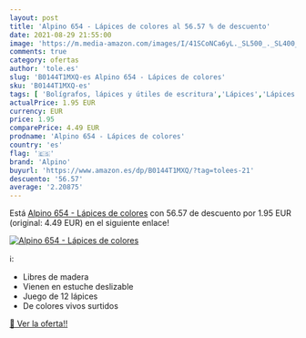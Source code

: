 ```yaml
---
layout: post
title: 'Alpino 654 - Lápices de colores al 56.57 % de descuento'
date: 2021-08-29 21:55:00
image: 'https://m.media-amazon.com/images/I/41SCoNCa6yL._SL500_._SL400_.jpg'
comments: true
category: ofertas
author: 'tole.es'
slug: 'B0144T1MXQ-es Alpino 654 - Lápices de colores'
sku: 'B0144T1MXQ-es'
tags: [ 'Bolígrafos, lápices y útiles de escritura','Lápices','Lápices de colores para adultos','Oficina y papelería','alpino','lápices', ]
actualPrice: 1.95 EUR
currency: EUR
price: 1.95
comparePrice: 4.49 EUR
prodname: 'Alpino 654 - Lápices de colores'
country: 'es'
flag: '🇪🇸'
brand: 'Alpino'
buyurl: 'https://www.amazon.es/dp/B0144T1MXQ/?tag=tolees-21'
descuento: '56.57'
average: '2.20875'
---
```


Está [Alpino 654 - Lápices de colores](https://www.amazon.es/dp/B0144T1MXQ/?tag=tolees-21) con 56.57 de descuento por 1.95 EUR (original: 4.49 EUR) en el siguiente enlace!

[![Alpino 654 - Lápices de colores](https://m.media-amazon.com/images/I/41SCoNCa6yL._SL500_._SL400_.jpg)](https://www.amazon.es/dp/B0144T1MXQ/?tag=tolees-21)

ℹ️:

- Libres de madera
- Vienen en estuche deslizable
- Juego de 12 lápices
- De colores vivos surtidos

[🛒 Ver la oferta!!](https://www.amazon.es/dp/B0144T1MXQ/?tag=tolees-21)
